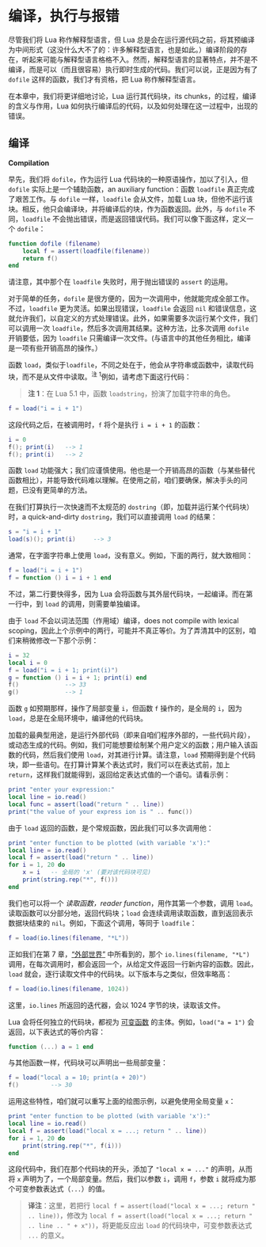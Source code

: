 # 编译，执行与报错

尽管我们将 Lua 称作解释型语言，但 Lua 总是会在运行源代码之前，将其预编译为中间形式（这没什么大不了的：许多解释型语言，也是如此。）编译阶段的存在，听起来可能与解释型语言格格不入。然而，解释型语言的显著特点，并不是不编译，而是可以（而且很容易）执行即时生成的代码。我们可以说，正是因为有了 `dofile` 这样的函数，我们才有资格，把 Lua 称作解释型语言。


在本章中，我们将更详细地讨论，Lua 运行其代码块，its chunks，的过程，编译的含义与作用，Lua 如何执行编译后的代码，以及如何处理在这一过程中，出现的错误。


## 编译

**Compilation**


早先，我们将 `dofile`，作为运行 Lua 代码块的一种原语操作，加以了引入，但 `dofile` 实际上是一个辅助函数，an auxiliary function：函数 `loadfile` 真正完成了艰苦工作。与 `dofile` 一样，`loadfile` 会从文件，加载 Lua 块，但他不运行该块。相反，他只会编译块，并将编译后的块，作为函数返回。此外，与 `dofile` 不同，`loadfile` 不会抛出错误，而是返回错误代码。我们可以像下面这样，定义一个 `dofile`：


```lua
function dofile (filename)
    local f = assert(loadfile(filename))
    return f()
end
```

请注意，其中那个在 `loadfile` 失败时，用于抛出错误的 `assert` 的运用。


对于简单的任务，`dofile` 是很方便的，因为一次调用中，他就能完成全部工作。不过，`loadfile` 更为灵活。如果出现错误，`loadfile` 会返回 `nil` 和错误信息，这就允许我们，以自定义的方式处理错误。此外，如果需要多次运行某个文件，我们可以调用一次 `loadfile`，然后多次调用其结果。这种方法，比多次调用 `dofile` 开销要低，因为 `loadfile` 只需编译一次文件。(与语言中的其他任务相比，编译是一项有些开销高昂的操作。）

函数 `load`，类似于`loadfile`，不同之处在于，他会从字符串或函数中，读取代码块，而不是从文件中读取。<sup>注 1</sup>例如，请考虑下面这行代码：

> **注 1**：在 Lua 5.1 中，函数 `loadstring`，扮演了加载字符串的角色。

```lua
f = load("i = i + 1")
```

这段代码之后，在被调用时，`f` 将个是执行 `i = i + 1` 的函数：


```lua
i = 0
f(); print(i)   --> 1
f(); print(i)   --> 2
```

函数 `load` 功能强大；我们应谨慎使用。他也是一个开销高昂的函数（与某些替代函数相比），并能导致代码难以理解。在使用之前，咱们要确保，解决手头的问题，已没有更简单的方法。

在我们打算执行一次快速而不太规范的 `dostring`（即，加载并运行某个代码块）时，a quick-and-dirty `dostring`，我们可以直接调用 `load` 的结果：


```lua
s = "i = i + 1"
load(s)(); print(i)     --> 3
```


通常，在字面字符串上使用 `load`，没有意义。例如，下面的两行，就大致相同：


```lua
f = load("i = i + 1")
f = function () i = i + 1 end
```

不过，第二行要快得多，因为 Lua 会将函数与其外层代码块，一起编译。而在第一行中，到 `load` 的调用，则需要单独编译。


由于 `load` 不会以词法范围（作用域）编译，does not compile with lexical scoping，因此上个示例中的两行，可能并不真正等价。为了弄清其中的区别，咱们来稍微修改一下那个示例：

```lua
i = 32
local i = 0
f = load("i = i + 1; print(i)")
g = function () i = i + 1; print(i) end
f()             --> 33
g()             --> 1
```

函数 `g` 如预期那样，操作了局部变量 `i`，但函数 `f` 操作的，是全局的 `i`，因为 `load`，总是在全局环境中，编译他的代码块。

加载的最典型用途，是运行外部代码（即来自咱们程序外部的，一些代码片段），或动态生成的代码。例如，我们可能想要绘制某个用户定义的函数；用户输入该函数的代码，然后我们使用 `load`，对其进行计算。请注意，`load` 预期得到是个代码块，即一些语句。在打算计算某个表达式时，我们可以在表达式前，加上 `return`，这样我们就能得到，返回给定表达式值的一个语句。请看示例：

```lua
print "enter your expression:"
local line = io.read()
local func = assert(load("return " .. line))
print("the value of your express ion is " .. func())
```

由于 `load` 返回的函数，是个常规函数，因此我们可以多次调用他：


```lua
print "enter function to be plotted (with variable 'x'):"
local line = io.read()
local f = assert(load("return " .. line))
for i = 1, 20 do
    x = i   -- 全局的 'x' (要对该代码块可见)
    print(string.rep("*", f()))
end
```


我们也可以将一个 *读取函数，reader function*，用作其第一个参数，调用 `load`。读取函数可以分部分地，返回代码块；`load` 会连续调用读取函数，直到返回表示数据块结束的 `nil`。例如，下面这个调用，等同于 `loadfile`：


```lua
f = load(io.lines(filename, "*L"))
```

正如我们在第 7 章，[“外部世界”](external.md) 中所看到的，那个 `io.lines(filename, "*L")` 调用，在每次调用时，都会返回一个，从给定文件返回一行新内容的函数。因此，`load` 就会，逐行读取文件中的代码块。以下版本与之类似，但效率略高：


```lua
f = load(io.lines(filename, 1024))
```

这里，`io.lines` 所返回的迭代器，会以 1024 字节的块，读取该文件。


Lua 会将任何独立的代码块，都视为 [可变函数](functions.md#可变函数) 的主体。例如，`load("a = 1")` 会返回，以下表达式的等价内容：


```lua
function (...) a = 1 end
```

与其他函数一样，代码块可以声明出一些局部变量：

```lua
f = load("local a = 10; print(a + 20)")
f()         --> 30
```

运用这些特性，咱们就可以重写上面的绘图示例，以避免使用全局变量 `x`：


```lua
print "enter function to be plotted (with variable 'x'):"
local line = io.read()
local f = assert(load("local x = ...; return " .. line))
for i = 1, 20 do
    print(string.rep("*", f(i)))
end
```

这段代码中，我们在那个代码块的开头，添加了 `"local x = ..."` 的声明，从而将 `x` 声明为了，一个局部变量。然后，我们以参数 `i`，调用 `f`，参数 `i` 就将成为那个可变参数表达式（`...`）的值。

> **译注**：这里，若把行 `local f = assert(load("local x = ...; return " .. line))`，修改为 `local f = assert(load("local x = ...; return " .. line .. " + x"))`，将更能反应出 `load` 的代码块中，可变参数表达式 `...` 的意义。
